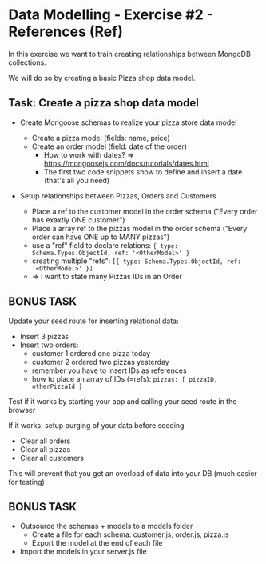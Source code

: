 # Data Modelling - Exercise #2 - References (Ref)

In this exercise we want to train creating relationships between MongoDB collections.

We will do so by creating a basic Pizza shop data model.

## Task: Create a pizza shop data model

* Create Mongoose schemas to realize your pizza store data model
    * Create a pizza model (fields: name, price)
    * Create an order model (field: date of the order)
        * How to work with dates? => https://mongoosejs.com/docs/tutorials/dates.html
        * The first two code snippets show to define and insert a date (that's all you need)

* Setup relationships between Pizzas, Orders and Customers
    * Place a ref to the customer model in the order schema ("Every order has exaxtly ONE customer")
    * Place a array ref to the pizzas model in the order schema ("Every order can have ONE up to MANY pizzas")
   * use a "ref" field to declare relations: ` { type: Schema.Types.ObjectId, ref: '<OtherModel>' } `
   * creating multiple "refs": ` [{ type: Schema.Types.ObjectId, ref: '<OtherModel>' }] `
    * => I want to state many Pizzas IDs in an Order
 

## BONUS TASK

Update your seed route for inserting relational data:
- Insert 3 pizzas
- Insert two orders:
	- customer 1 ordered one pizza today
	- customer 2 ordered two pizzas yesterday
    - remember you have to insert IDs as references
    - how to place an array of IDs (=refs): ` pizzas: [ pizzaID, otherPizzaId ] `

Test if it works by starting your app and calling your seed route in the browser 

If it works: setup purging of your data before seeding
- Clear all orders
- Clear all pizzas
- Clear all customers

This will prevent that you get an overload of data into your DB (much easier for testing)


## BONUS TASK

* Outsource the schemas + models to a models folder 
    * Create a file for each schema: customer.js, order.js, pizza.js
    * Export the model at the end of each file
* Import the models in your server.js file
